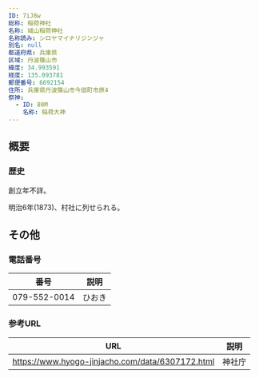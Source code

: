 ```yaml
---
ID: 7iJ8w
総称: 稲荷神社
名称: 城山稲荷神社
名称読み: シロヤマイナリジンジャ
別名: null
都道府県: 兵庫県
区域: 丹波篠山市
緯度: 34.993591
経度: 135.093781
郵便番号: 6692154
住所: 兵庫県丹波篠山市今田町市原4
祭神:
  - ID: 80M
    名称: 稲荷大神
---
```


## 概要

### 歴史

創立年不詳。

明治6年(1873)、村社に列せられる。

## その他

### 電話番号

| 番号         | 説明   |
| ------------ | ------ |
| 079-552-0014 | ひおき |

### 参考URL

| URL                                              | 説明   |
| ------------------------------------------------ | ------ |
| https://www.hyogo-jinjacho.com/data/6307172.html | 神社庁 |
